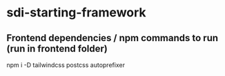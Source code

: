 # sdi-starting-framework

## Frontend dependencies / npm commands to run (run in frontend folder)
  npm i -D tailwindcss postcss autoprefixer
